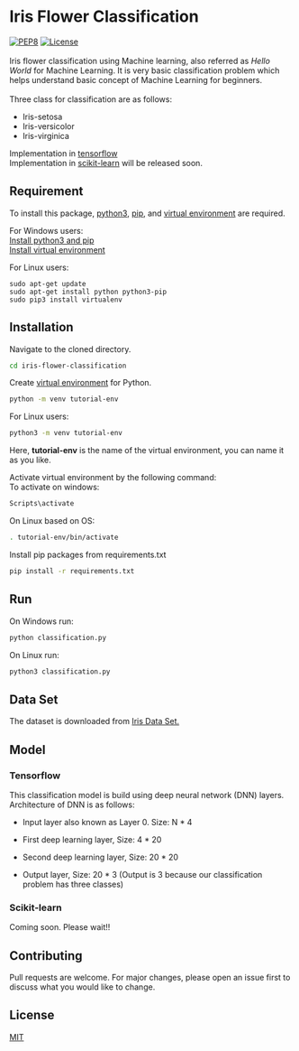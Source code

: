 # Iris Flower Classification
[![PEP8](https://img.shields.io/badge/code%20style-pep8-green.svg)](https://www.python.org/dev/peps/pep-0008/)
[![License](http://img.shields.io/:license-mit-blue.svg?style=flat-square)](http://badges.mit-license.org)  </br></br>
Iris flower classification using Machine learning, also referred as *Hello World* for Machine Learning. It is very basic classification problem which helps understand basic concept of Machine Learning for beginners. </br></br>
Three class for classification are as follows:</br>

* Iris-setosa
* Iris-versicolor
* Iris-virginica

Implementation in [tensorflow](https://github.com/tensorflow/tensorflow) </br> Implementation in [scikit-learn](https://github.com/scikit-learn/scikit-learn) will be released soon.

## Requirement

To install this package, [python3](https://www.python.org/), [pip](https://pypi.org/project/pip/), and [virtual environment](https://docs.python.org/3/library/venv.html) are required.

For Windows users: </br>
[Install python3 and pip](https://phoenixnap.com/kb/how-to-install-python-3-windows)</br>
[Install virtual environment](https://programwithus.com/learn-to-code/Pip-and-virtualenv-on-Windows/)

For Linux users:

```
sudo apt-get update
sudo apt-get install python python3-pip
sudo pip3 install virtualenv 
```

## Installation

Navigate to the cloned directory.

```bash
cd iris-flower-classification
```

Create [virtual environment](https://docs.python.org/3/tutorial/venv.html) for Python.

```bash
python -m venv tutorial-env
```

For Linux users:

```bash
python3 -m venv tutorial-env
```

Here, **tutorial-env** is the name of the virtual environment, you can name it as you like.

Activate virtual environment by the following command: </br>
To activate on windows:

```bash
Scripts\activate
```

On Linux based on OS:

```bash
. tutorial-env/bin/activate
```

Install pip packages from requirements.txt

```bash
pip install -r requirements.txt
```

## Run

On Windows run:

```bash
python classification.py
```

On Linux run:

```bash
python3 classification.py
```

## Data Set

The dataset is downloaded from [Iris Data Set.](http://archive.ics.uci.edu/ml/datasets/Iris)

## Model

### Tensorflow

This classification model is build using deep neural network (DNN) layers. Architecture of DNN is as follows: </br>

* Input layer also known as Layer 0. Size: N * 4

* First deep learning layer, Size: 4 * 20

* Second deep learning layer, Size: 20 * 20

* Output layer, Size: 20 * 3 (Output is 3 because our classification problem has three classes)

### Scikit-learn

Coming soon. Please wait!!

## Contributing

Pull requests are welcome. For major changes, please open an issue first to discuss what you would like to change.

## License

[MIT](https://choosealicense.com/licenses/mit/)
